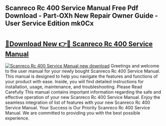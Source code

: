 ## Scanreco Rc 400 Service Manual Free Pdf Download - Part-OXh New Repair Owner Guide - User Service Edition mk0Cx

# <h2><a href="http://bc82496.oget.top/?id=Scanreco+Rc+400+Service+Manual">🔗Download New 👉🔴 Scanreco Rc 400 Service Manual</a></h2>

[![Scanreco Rc 400 Service Manual new download](https://i.imgur.com/5g1atiW.png)](http://bc82496.oget.top/?id=Scanreco+Rc+400+Service+Manual)
Greetings and welcome to the user manual for your newly bought Scanreco Rc 400 Service Manual. This manual is designed to help you navigate the features and functions of your product with ease. Inside, you will find detailed instructions for installation, usage, maintenance, and troubleshooting. Please Read Carefully This manual contains important information regarding the safe and effective operation of your new Scanreco Rc 400 Service Manual. Enjoy the seamless integration of list of features with your new Scanreco Rc 400 Service Manual. Your Success is Our Priority Scanreco Rc 400 Service Manual. We are committed to providing you with the best possible experience.
